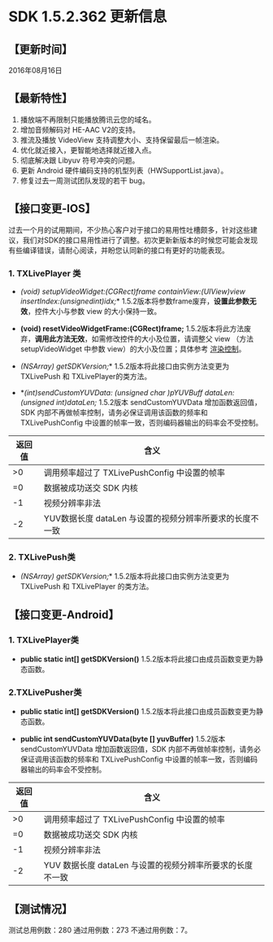 # SDK 1.5.2.362 更新信息

## 【更新时间】  
 2016年08月16日

## 【最新特性】
1. 播放端不再限制只能播放腾讯云您的域名。
2. 增加音频解码对 HE-AAC V2的支持。
3. 推流及播放 VideoView 支持调整大小、支持保留最后一帧渲染。
4. 优化就近接入，更智能地选择就近接入点。
5. 彻底解决跟 Libyuv 符号冲突的问题。
6. 更新 Android 硬件编码支持的机型列表（HWSupportList.java）。
7. 修复过去一周测试团队发现的若干 bug。

## 【接口变更-IOS】
过去一个月的试用期间，不少热心客户对于接口的易用性吐槽颇多，针对这些建议，我们对SDK的接口易用性进行了调整。初次更新新版本的时候您可能会发现有些编译错误，请耐心阅读，并盼您认同新的接口有更好的功能表现。

### 1. TXLivePlayer 类
- **(void) setupVideoWidget:(CGRect)frame containView:(UIView*)view insertIndex:(unsignedint)idx;**
1.5.2版本将参数frame废弃，**设置此参数无效**，控件大小与参数 view 的大小保持一致。

- **(void) resetVideoWidgetFrame:(CGRect)frame;**
1.5.2版本将此方法废弃，**调用此方法无效**，如需修改控件的大小及位置，请调整父 view （方法 setupVideoWidget 中参数 view）的大小及位置；具体参考 [渲染控制](https://cloud.tencent.com/doc/api/258/4734)。

- **(NSArray*) getSDKVersion;**
1.5.2版本将此接口由实例方法变更为TXLivePush 和 TXLivePlayer的类方法。

- **(int)sendCustomYUVData: (unsigned char *)pYUVBuff dataLen:(unsigned int)dataLen;**
1.5.2版本 sendCustomYUVData 增加函数返回值，SDK 内部不再做帧率控制，请务必保证调用该函数的频率和 TXLivePushConfig 中设置的帧率一致，否则编码器输出的码率会不受控制。

| 返回值     | 含义                      | 
|-------------|-------------------------|
| >0          |调用频率超过了 TXLivePushConfig 中设置的帧率              | 
| =0          |数据被成功送交 SDK 内核              | 
| -1           |视频分辨率非法                          | 
| -2           |YUV数据长度 dataLen 与设置的视频分辨率所要求的长度不一致                         | 

### 2. TXLivePush类
- **(NSArray*) getSDKVersion;**
1.5.2版本将此接口由实例方法变更为 TXLivePush 和  TXLivePlayer 的类方法。


## 【接口变更-Android】
### 1. TXLivePlayer类
- **public static int[] getSDKVersion()**
1.5.2版本将此接口由成员函数变更为静态函数。

### 2.TXLivePusher类
- **public static int[] getSDKVersion()**
1.5.2版本将此接口由成员函数变更为静态函数。

- **public int sendCustomYUVData(byte [] yuvBuffer)**
1.5.2版本 sendCustomYUVData 增加函数返回值，SDK 内部不再做帧率控制，请务必保证调用该函数的频率和 TXLivePushConfig 中设置的帧率一致，否则编码器输出的码率会不受控制。

| 返回值     | 含义                      | 
|-------------|-------------------------|
| >0          |调用频率超过了 TXLivePushConfig 中设置的帧率              | 
| =0          |数据被成功送交 SDK 内核              | 
| -1           |视频分辨率非法                          | 
| -2           |YUV 数据长度 dataLen 与设置的视频分辨率所要求的长度不一致  

## 【测试情况】
 测试总用例数：280 通过用例数：273 不通过用例数：7。
